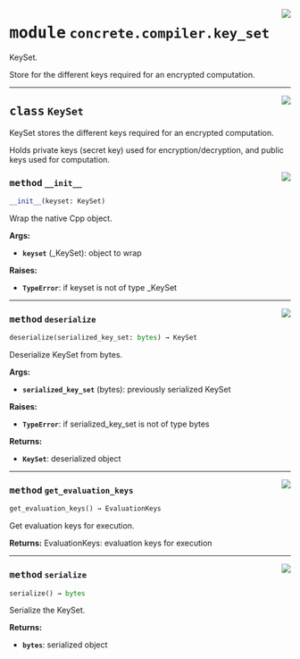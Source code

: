 <!-- markdownlint-disable -->

<a href="../../tempdirectoryforapidocs/.venvtrash/lib/python3.10/site-packages/concrete/compiler/key_set.py#L0"><img align="right" style="float:right;" src="https://img.shields.io/badge/-source-cccccc?style=flat-square"></a>

# <kbd>module</kbd> `concrete.compiler.key_set`
KeySet. 

Store for the different keys required for an encrypted computation. 



---

<a href="../../tempdirectoryforapidocs/.venvtrash/lib/python3.10/site-packages/concrete/compiler/key_set.py#L20"><img align="right" style="float:right;" src="https://img.shields.io/badge/-source-cccccc?style=flat-square"></a>

## <kbd>class</kbd> `KeySet`
KeySet stores the different keys required for an encrypted computation. 

Holds private keys (secret key) used for encryption/decryption, and public keys used for computation. 

<a href="../../tempdirectoryforapidocs/.venvtrash/lib/python3.10/site-packages/concrete/compiler/key_set.py#L26"><img align="right" style="float:right;" src="https://img.shields.io/badge/-source-cccccc?style=flat-square"></a>

### <kbd>method</kbd> `__init__`

```python
__init__(keyset: KeySet)
```

Wrap the native Cpp object. 



**Args:**
 
 - <b>`keyset`</b> (_KeySet):  object to wrap 



**Raises:**
 
 - <b>`TypeError`</b>:  if keyset is not of type _KeySet 




---

<a href="../../tempdirectoryforapidocs/.venvtrash/lib/python3.10/site-packages/concrete/compiler/key_set.py#L47"><img align="right" style="float:right;" src="https://img.shields.io/badge/-source-cccccc?style=flat-square"></a>

### <kbd>method</kbd> `deserialize`

```python
deserialize(serialized_key_set: bytes) → KeySet
```

Deserialize KeySet from bytes. 



**Args:**
 
 - <b>`serialized_key_set`</b> (bytes):  previously serialized KeySet 



**Raises:**
 
 - <b>`TypeError`</b>:  if serialized_key_set is not of type bytes 



**Returns:**
 
 - <b>`KeySet`</b>:  deserialized object 

---

<a href="../../tempdirectoryforapidocs/.venvtrash/lib/python3.10/site-packages/concrete/compiler/key_set.py#L66"><img align="right" style="float:right;" src="https://img.shields.io/badge/-source-cccccc?style=flat-square"></a>

### <kbd>method</kbd> `get_evaluation_keys`

```python
get_evaluation_keys() → EvaluationKeys
```

Get evaluation keys for execution. 



**Returns:**
  EvaluationKeys:  evaluation keys for execution 

---

<a href="../../tempdirectoryforapidocs/.venvtrash/lib/python3.10/site-packages/concrete/compiler/key_set.py#L39"><img align="right" style="float:right;" src="https://img.shields.io/badge/-source-cccccc?style=flat-square"></a>

### <kbd>method</kbd> `serialize`

```python
serialize() → bytes
```

Serialize the KeySet. 



**Returns:**
 
 - <b>`bytes`</b>:  serialized object 


